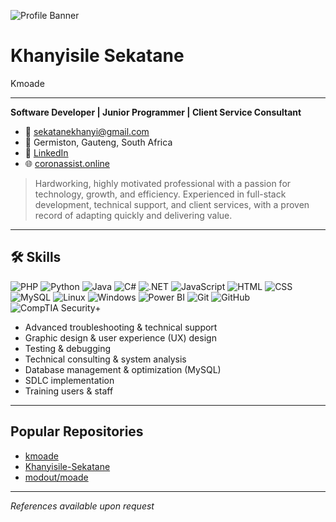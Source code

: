 ![Profile Banner](image1)

# Khanyisile Sekatane
Kmoade

---

**Software Developer | Junior Programmer | Client Service Consultant**

- 📧 sekatanekhanyi@gmail.com
- 📍 Germiston, Gauteng, South Africa
- 🔗 [LinkedIn](https://www.linkedin.com/in/kmoade)
- 🌐 [coronassist.online](https://www.coronassist.online)

> Hardworking, highly motivated professional with a passion for technology, growth, and efficiency. Experienced in full-stack development, technical support, and client services, with a proven record of adapting quickly and delivering value.

---

## 🛠️ Skills

![PHP](https://img.shields.io/badge/PHP-777BB4?style=for-the-badge&logo=php&logoColor=white)
![Python](https://img.shields.io/badge/Python-3776AB?style=for-the-badge&logo=python&logoColor=white)
![Java](https://img.shields.io/badge/Java-ED8B00?style=for-the-badge&logo=java&logoColor=white)
![C#](https://img.shields.io/badge/C%23-239120?style=for-the-badge&logo=c-sharp&logoColor=white)
![.NET](https://img.shields.io/badge/.NET-512BD4?style=for-the-badge&logo=dotnet&logoColor=white)
![JavaScript](https://img.shields.io/badge/JavaScript-F7DF1E?style=for-the-badge&logo=javascript&logoColor=black)
![HTML](https://img.shields.io/badge/HTML5-E34F26?style=for-the-badge&logo=html5&logoColor=white)
![CSS](https://img.shields.io/badge/CSS3-1572B6?style=for-the-badge&logo=css3&logoColor=white)
![MySQL](https://img.shields.io/badge/MySQL-4479A1?style=for-the-badge&logo=mysql&logoColor=white)
![Linux](https://img.shields.io/badge/Linux-FCC624?style=for-the-badge&logo=linux&logoColor=black)
![Windows](https://img.shields.io/badge/Windows-0078D6?style=for-the-badge&logo=windows&logoColor=white)
![Power BI](https://img.shields.io/badge/Power_BI-F2C811?style=for-the-badge&logo=powerbi&logoColor=black)
![Git](https://img.shields.io/badge/Git-F05032?style=for-the-badge&logo=git&logoColor=white)
![GitHub](https://img.shields.io/badge/GitHub-181717?style=for-the-badge&logo=github&logoColor=white)
![CompTIA Security+](https://img.shields.io/badge/CompTIA_Security+-0072C6?style=for-the-badge&logo=comptia&logoColor=white)

- Advanced troubleshooting & technical support
- Graphic design & user experience (UX) design
- Testing & debugging
- Technical consulting & system analysis
- Database management & optimization (MySQL)
- SDLC implementation
- Training users & staff

---

## Popular Repositories

- [kmoade](https://github.com/Kmoade/kmoade)
- [Khanyisile-Sekatane](https://github.com/Kmoade/Khanyisile-Sekatane)
- [modout/moade](https://github.com/modout/moade)

---

*References available upon request*
